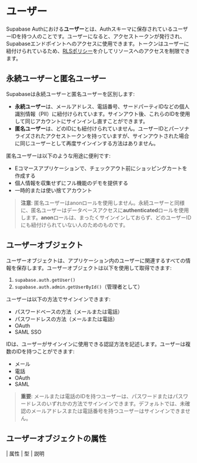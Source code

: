 # ユーザー

Supabase Authにおける**ユーザー**とは、Authスキーマに保存されているユーザーIDを持つ人のことです。ユーザーになると、アクセストークンが発行され、Supabaseエンドポイントへのアクセスに使用できます。トークンはユーザーに紐付けられているため、[RLSポリシー](/docs/guides/database/postgres/row-level-security)を介してリソースへのアクセスを制限できます。

## 永続ユーザーと匿名ユーザー

Supabaseは永続ユーザーと匿名ユーザーを区別します:

- **永続ユーザー**は、メールアドレス、電話番号、サードパーティIDなどの個人識別情報（PII）に紐付けられています。サインアウト後、これらのIDを使用して同じアカウントにサインインし直すことができます。
- **匿名ユーザー**は、どのIDにも紐付けられていません。ユーザーIDとパーソナライズされたアクセストークンを持っていますが、サインアウトされた場合に同じユーザーとして再度サインインする方法はありません。

匿名ユーザーは以下のような用途に便利です:

- Eコマースアプリケーションで、チェックアウト前にショッピングカートを作成する
- 個人情報を収集せずにフル機能のデモを提供する
- 一時的または使い捨てアカウント

> **注意**: 匿名ユーザーはanonロールを使用しません。永続ユーザーと同様に、匿名ユーザーはデータベースアクセスに**authenticated**ロールを使用します。**anon**ロールは、まったくサインインしておらず、どのユーザーIDにも紐付けられていない人のためのものです。

## ユーザーオブジェクト

ユーザーオブジェクトは、アプリケーション内のユーザーに関連するすべての情報を保存します。ユーザーオブジェクトは以下を使用して取得できます:

1. `supabase.auth.getUser()`
2. `supabase.auth.admin.getUserById()`（管理者として）

ユーザーは以下の方法でサインインできます:

- パスワードベースの方法（メールまたは電話）
- パスワードレスの方法（メールまたは電話）
- OAuth
- SAML SSO

IDは、ユーザーがサインインに使用できる認証方法を記述します。ユーザーは複数のIDを持つことができます:

- メール
- 電話
- OAuth
- SAML

> **重要**: メールまたは電話のIDを持つユーザーは、パスワードまたはパスワードレスのいずれかの方法でサインインできます。デフォルトでは、未確認のメールアドレスまたは電話番号を持つユーザーはサインインできません。

## ユーザーオブジェクトの属性

| 属性 | 型 | 説明
